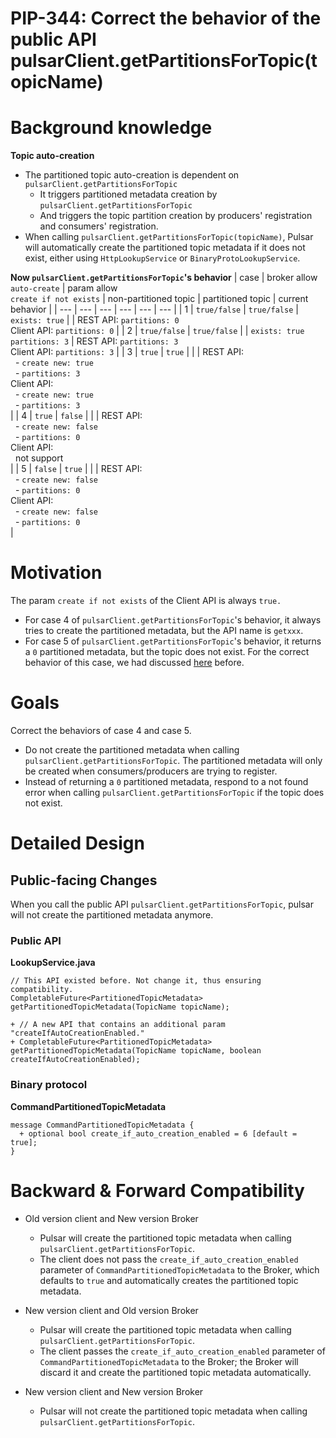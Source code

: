 # PIP-344: Correct the behavior of the public API pulsarClient.getPartitionsForTopic(topicName)

# Background knowledge

**Topic auto-creation**
- The partitioned topic auto-creation is dependent on `pulsarClient.getPartitionsForTopic`
    - It triggers partitioned metadata creation by `pulsarClient.getPartitionsForTopic`
    - And triggers the topic partition creation by producers' registration and consumers' registration.
- When calling `pulsarClient.getPartitionsForTopic(topicName)`, Pulsar will automatically create the partitioned topic metadata if it does not exist, either using `HttpLookupService` or `BinaryProtoLookupService`.

**Now `pulsarClient.getPartitionsForTopic`'s behavior**
| case | broker allow `auto-create` | param allow <br> `create if not exists` | non-partitioned topic | partitioned topic |  current behavior |
| --- | --- | --- | --- | --- | --- |
| 1 | `true/false` | `true/false` | `exists: true` | | REST API: `partitions: 0`<br> Client API: `partitions: 0` |
| 2 | `true/false` | `true/false` | | `exists: true` <br> `partitions: 3` | REST API: `partitions: 3`<br> Client API: `partitions: 3` |
| 3 | `true` | `true` | | | REST API: <br> &nbsp;&nbsp;- `create new: true` <br> &nbsp;&nbsp;- `partitions: 3` <br> Client API: <br> &nbsp;&nbsp;- `create new: true` <br> &nbsp;&nbsp;- `partitions: 3` <br> |
| 4 | `true` | `false` | | | REST API: <br> &nbsp;&nbsp;- `create new: false` <br> &nbsp;&nbsp;- `partitions: 0` <br> Client API: <br> &nbsp;&nbsp;not support <br> |
| 5 | `false` | `true` | | | REST API: <br> &nbsp;&nbsp;- `create new: false` <br> &nbsp;&nbsp;- `partitions: 0` <br> Client API: <br> &nbsp;&nbsp;- `create new: false` <br> &nbsp;&nbsp;- `partitions: 0` <br> |

# Motivation

The param `create if not exists` of the Client API is always `true.`

- For case 4 of `pulsarClient.getPartitionsForTopic`'s behavior, it always tries to create the partitioned metadata, but the API name is `getxxx`.
- For case 5 of `pulsarClient.getPartitionsForTopic`'s behavior, it returns a `0` partitioned metadata, but the topic does not exist. For the correct behavior of this case, we had discussed [here](https://github.com/apache/pulsar/issues/8813) before.

# Goals

Correct the behaviors of case 4 and case 5.

- Do not create the partitioned metadata when calling `pulsarClient.getPartitionsForTopic`. The partitioned metadata will only be created when consumers/producers are trying to register.
- Instead of returning a `0` partitioned metadata, respond to a not found error when calling `pulsarClient.getPartitionsForTopic` if the topic does not exist.

# Detailed Design

## Public-facing Changes

When you call the public API `pulsarClient.getPartitionsForTopic`, pulsar will not create the partitioned metadata anymore.

### Public API
**LookupService.java**
```
// This API existed before. Not change it, thus ensuring compatibility.
CompletableFuture<PartitionedTopicMetadata> getPartitionedTopicMetadata(TopicName topicName);

+ // A new API that contains an additional param "createIfAutoCreationEnabled."
+ CompletableFuture<PartitionedTopicMetadata> getPartitionedTopicMetadata(TopicName topicName, boolean createIfAutoCreationEnabled);
```

### Binary protocol

**CommandPartitionedTopicMetadata**
```
message CommandPartitionedTopicMetadata {
  + optional bool create_if_auto_creation_enabled = 6 [default = true];
}
```

# Backward & Forward Compatibility

- Old version client and New version Broker
  - Pulsar will create the partitioned topic metadata when calling `pulsarClient.getPartitionsForTopic`.
  - The client does not pass the `create_if_auto_creation_enabled` parameter of `CommandPartitionedTopicMetadata` to the Broker, which defaults to `true` and automatically creates the partitioned topic metadata.

- New version client and Old version Broker
  - Pulsar will create the partitioned topic metadata when calling `pulsarClient.getPartitionsForTopic`.
  - The client passes the `create_if_auto_creation_enabled` parameter of `CommandPartitionedTopicMetadata` to the Broker; the Broker will discard it and create the partitioned topic metadata automatically.

- New version client and New version Broker
  - Pulsar will not create the partitioned topic metadata when calling `pulsarClient.getPartitionsForTopic`.
